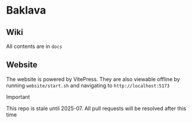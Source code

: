 # Baklava
## Wiki
All contents are in `docs`
## Website
The website is powered by VitePress. They are also viewable offline by running `website/start.sh` and navigating to `http://localhost:5173`

> [!IMPORTANT]
> This repo is stale until 2025-07. All pull requests will be resolved after this time